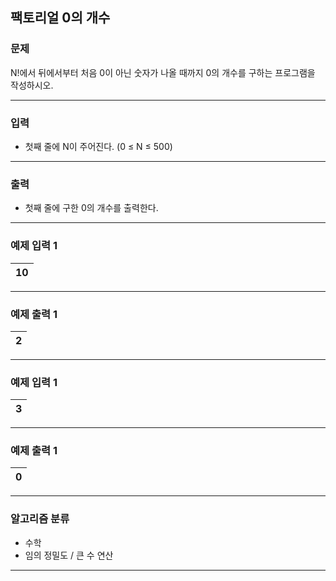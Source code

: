팩토리얼 0의 개수
-------------
### 문제

N!에서 뒤에서부터 처음 0이 아닌 숫자가 나올 때까지 0의 개수를 구하는 프로그램을 작성하시오.

- - -

### 입력
* 첫째 줄에 N이 주어진다. (0 ≤ N ≤ 500)

- - -

### 출력
* 첫째 줄에 구한 0의 개수를 출력한다.

- - -

### 예제 입력 1
|10|
|:---|

- - -

### 예제 출력 1
|2|
|:---|

- - -

### 예제 입력 1
|3|
|:---|

- - -

### 예제 출력 1
|0|
|:---|

- - -

### 알고리즘 분류
* 수학
* 임의 정밀도 / 큰 수 연산

- - -